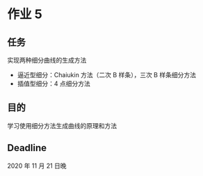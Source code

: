 # 作业 5

## 任务

实现两种细分曲线的生成方法

- 逼近型细分：Chaiukin 方法（二次 B 样条），三次 B 样条细分方法
- 插值型细分：4 点细分方法

## 目的

学习使用细分方法生成曲线的原理和方法

## Deadline

2020 年 11 月 21 日晚